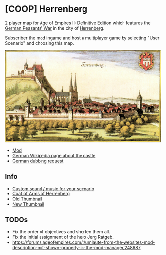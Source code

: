 # [COOP] Herrenberg

2 player map for Age of Empires II: Definitive Edition which features the [German Peasants' War](https://en.wikipedia.org/wiki/German_Peasants%27_War) in the city of [Herrenberg](https://en.wikipedia.org/wiki/Herrenberg).

Subscriber the mod ingame and host a multiplayer game by selecting "User Scenario" and choosing this map.

![](thumbnail.jpg?raw=true)

* [Mod](https://www.ageofempires.com/mods/details/211192/)
* [German Wikipedia page about the castle](https://de.wikipedia.org/wiki/Schloss_Herrenberg)
* [German dubbing request](https://www.hoer-talk.de/threads/age-of-empires-ii-de-szenario-coop-herrenberg.36392/)

## Info

* [Custom sound / music for your scenario](https://aok.heavengames.com/cgi-bin/aokcgi/display.cgi?action=ct&f=4,44670,,30)
* [Coat of Arms of Herrenberg](https://de.wikipedia.org/wiki/Herrenberg#/media/Datei:Wappen_Herrenberg.svg)
* [Old Thumbnail](https://de.wikipedia.org/wiki/Deutscher_Bauernkrieg#/media/Datei:Rohrbach-verbrennung-1525.jpg)
* [New Thumbnail](https://upload.wikimedia.org/wikipedia/commons/a/a7/M_Merian_-_Ansicht_von_Herrenberg_-_Kupferst.kol._1643_%28BVuHSi14%29.jpg)

## TODOs

* Fix the order of objectives and shorten them all.
* Fix the initial assignment of the hero Jerg Ratgeb.
* <https://forums.ageofempires.com/t/umlaute-from-the-websites-mod-description-not-shown-properly-in-the-mod-manager/248687>
